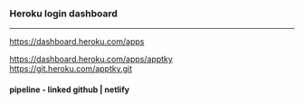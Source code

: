 ### Heroku login dashboard
---

https://dashboard.heroku.com/apps


https://dashboard.heroku.com/apps/apptky
https://git.heroku.com/apptky.git


#### pipeline - linked github | netlify




```
```

```
```

```
```

